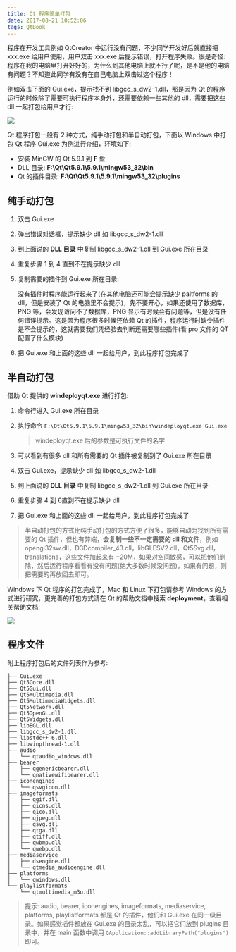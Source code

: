 ```yaml
---
title: Qt 程序简单打包
date: 2017-08-21 10:52:06
tags: QtBook
---
```


程序在开发工具例如 QtCreator 中运行没有问题，不少同学开发好后就直接把 xxx.exe 给用户使用，用户双击 xxx.exe 后提示错误，打开程序失败。很是奇怪: 程序在我的电脑里打开好好的，为什么到其他电脑上就不行了呢，是不是他的电脑有问题？不知道此同学有没有在自己电脑上双击过这个程序！

例如双击下面的 Gui.exe，提示找不到 libgcc_s_dw2-1.dll，那是因为 Qt 的程序运行的时候除了需要可执行程序本身外，还需要依赖一些其他的 dll，需要把这些 dll 一起打包给用户才行:

![](/img/qtbook/misc/deploy-win-1.png)

Qt 程序打包一般有 2 种方式，纯手动打包和半自动打包，下面以 Windows 中打包 Qt 程序 Gui.exe 为例进行介绍，环境如下:

* 安装 MinGW 的 Qt 5.9.1 到 **F** 盘
* DLL 目录: **F:\Qt\Qt5.9.1\5.9.1\mingw53_32\bin**
* Qt 的插件目录: **F:\Qt\Qt5.9.1\5.9.1\mingw53_32\plugins** <!--more-->

## 纯手动打包

1. 双击 Gui.exe

2. 弹出错误对话框，提示缺少 dll 如 libgcc_s_dw2-1.dll

3. 到上面说的 **DLL 目录** 中复制 libgcc_s_dw2-1.dll 到 Gui.exe 所在目录

4. 重复步骤 1 到 4 直到不在提示缺少 dll

5. 复制需要的插件到 Gui.exe 所在目录:

   没有插件时程序能运行起来了(在其他电脑还可能会提示缺少 paltforms 的 dll，但是安装了 Qt 的电脑里不会提示)，先不要开心，如果还使用了数据库，PNG 等，会发现访问不了数据库，PNG 显示有时候会有问题等，但是没有任何错误提示。这是因为程序很多时候还依赖 Qt 的插件，程序运行时缺少插件是不会提示的，这就需要我们凭经验去判断还需要哪些插件(看 pro 文件的 QT 配置了什么模块)

6. 把 Gui.exe 和上面的这些 dll 一起给用户，到此程序打包完成了

## 半自动打包

借助 Qt 提供的 **windeployqt.exe** 进行打包:

1. 命令行进入 Gui.exe 所在目录

2. 执行命令 `F:\Qt\Qt5.9.1\5.9.1\mingw53_32\bin\windeployqt.exe Gui.exe`

   > windeployqt.exe 后的参数是可执行文件的名字

3. 可以看到有很多 dll 和所有需要的 Qt 插件被复制到了 Gui.exe 所在目录

4. 双击 Gui.exe，提示缺少 dll 如 libgcc_s_dw2-1.dll

5. 到上面说的 **DLL 目录** 中复制 libgcc_s_dw2-1.dll 到 Gui.exe 所在目录

6. 重复步骤 4 到 6直到不在提示缺少 dll

7. 把 Gui.exe 和上面的这些 dll 一起给用户，到此程序打包完成了

> 半自动打包的方式比纯手动打包的方式方便了很多，能够自动为找到所有需要的 Qt 插件，但也有弊端，**会复制一些不一定需要的 dll 和文件**，例如 opengl32sw.dll，D3Dcompiler_43.dll，libGLESV2.dll，Qt5Svg.dll，translations，这些文件加起来有 +20M，如果对空间敏感，可以把他们删除，然后运行程序看看有没有问题(绝大多数时候没问题)，如果有问题，则把需要的再放回去即可。

Windows  下 Qt 程序的打包完成了，Mac 和 Linux 下打包请参考 Windows 的方式进行研究，更完善的打包方式请在 Qt 的帮助文档中搜索 **deployment**，查看相关帮助文档:

![](/img/qtbook/misc/deploy-win-2.png)

## 程序文件

附上程序打包后的文件列表作为参考:

```
├── Gui.exe
├── Qt5Core.dll
├── Qt5Gui.dll
├── Qt5Multimedia.dll
├── Qt5MultimediaWidgets.dll
├── Qt5Network.dll
├── Qt5OpenGL.dll
├── Qt5Widgets.dll
├── libEGL.dll
├── libgcc_s_dw2-1.dll
├── libstdc++-6.dll
├── libwinpthread-1.dll
├── audio
│   └── qtaudio_windows.dll
├── bearer
│   ├── qgenericbearer.dll
│   └── qnativewifibearer.dll
├── iconengines
│   └── qsvgicon.dll
├── imageformats
│   ├── qgif.dll
│   ├── qicns.dll
│   ├── qico.dll
│   ├── qjpeg.dll
│   ├── qsvg.dll
│   ├── qtga.dll
│   ├── qtiff.dll
│   ├── qwbmp.dll
│   └── qwebp.dll
├── mediaservice
│   ├── dsengine.dll
│   └── qtmedia_audioengine.dll
├── platforms
│   └── qwindows.dll
└── playlistformats
    └── qtmultimedia_m3u.dll
```

> 提示: audio, bearer, iconengines, imageformats, mediaservice, platforms, playlistformats 都是 Qt 的插件，他们和 Gui.exe 在同一级目录。如果感觉插件都放在 Gui.exe 的目录太乱，可以把它们放到 plugins 目录中，并在 main 函数中调用 `QApplication::addLibraryPath("plugins")` 即可。

